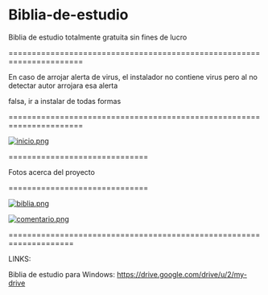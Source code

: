 # Biblia-de-estudio
Biblia de estudio totalmente gratuita sin fines de lucro

======================================================================

En caso de arrojar alerta de virus, el instalador no contiene virus
pero al no detectar autor arrojara esa alerta 

falsa, ir a instalar de todas formas

======================================================================


[![inicio.png](https://i.postimg.cc/sgkCZRmw/inicio.png)](https://postimg.cc/MnmFhNhQ)


==============================

Fotos acerca del proyecto

==============================

[![biblia.png](https://i.postimg.cc/7YzF8Rwz/biblia.png)](https://postimg.cc/3dKS2nyr)

[![comentario.png](https://i.postimg.cc/TP1QGygs/comentario.png)](https://postimg.cc/rd65NwhG)


====================================================================

LINKS:

Biblia de estudio para Windows: https://drive.google.com/drive/u/2/my-drive

